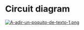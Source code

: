 # Circuit diagram
[![A-adir-un-poquito-de-texto-1.png](https://i.postimg.cc/TPgsW1BF/A-adir-un-poquito-de-texto-1.png)](https://postimg.cc/nsV2yFFG)

